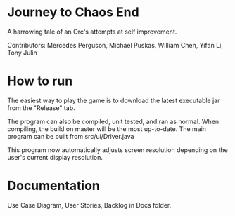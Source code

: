 # Journey to Chaos End
A harrowing tale of an Orc's attempts at self improvement.

Contributors: Mercedes Perguson, Michael Puskas, William Chen, Yifan Li, Tony Julin

# How to run
The easiest way to play the game is to download the latest executable jar from the "Release" tab.

The program can also be compiled, unit tested, and ran as normal.
When compiling, the build on master will be the most up-to-date. The main program can be built from src/ui/Driver.java

This program now automatically adjusts screen resolution depending on the user's current display resolution.

# Documentation
Use Case Diagram, User Stories, Backlog in Docs folder.
